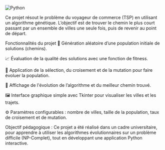 ![Python](https://img.shields.io/badge/Python-3.10-blue)



Ce projet résout le problème du voyageur de commerce (TSP) en utilisant un algorithme génétique.
L’objectif est de trouver le chemin le plus court passant par un ensemble de villes une seule fois, puis de revenir au point de départ.


Fonctionnalités du projet
🧬 Génération aléatoire d’une population initiale de solutions (chemins).

📈 Évaluation de la qualité des solutions avec une fonction de fitness.

🔁 Application de la sélection, du croisement et de la mutation pour faire évoluer la population.

🧠 Affichage de l'évolution de l’algorithme et du meilleur chemin trouvé.

🖼️ Interface graphique simple avec Tkinter pour visualiser les villes et les trajets.

⚙️ Paramètres configurables : nombre de villes, taille de la population, taux de croisement et de mutation.


Objectif pédagogique :
Ce projet a été réalisé dans un cadre universitaire, pour apprendre à utiliser les algorithmes évolutionnaires sur un problème difficile (NP-Complet), tout en développant une application Python interactive.
